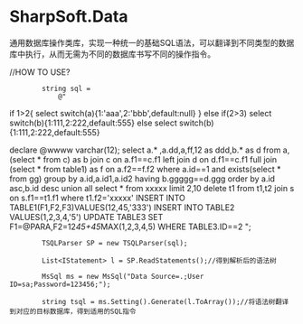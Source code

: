 # SharpSoft.Data
通用数据库操作类库，实现一种统一的基础SQL语法，可以翻译到不同类型的数据库中执行，从而无需为不同的数据库书写不同的操作指令。

//HOW TO USE?

            string sql =
                @"
if 1>2{
select switch(a){1:'aaa',2:'bbb',default:null}
}
else if(2>3)
select  switch(b){1:111,2:222,default:555}
else
select  switch(b){1:111,2:222,default:555}

declare @wwww varchar(12);
select a.* ,a.dd,a,ff,12 as ddd,b.* as d from a,(select * from c) as b
join c on a.f1==c.f1
left join d on d.f1==c.f1
full join (select * from table1) as f on a.f2==f.f2
where a.id==1 and exists(select * from gg)
group by a.id,a.id1,a.id2
having b.ggggg==d.ggg
order by a.id asc,b.id desc
union all
select * from xxxxx limit 2,10
delete t1 from t1,t2 
join s on s.f1==t1.f1
where t1.f2='xxxxx'
INSERT INTO TABLE1(F1,F2,F3)VALUES(12,45,'333')
INSERT INTO TABLE2 VALUES(1,2,3,4,'5')
UPDATE TABLE3 SET F1=@PARA,F2=12*45+45*MAX(1,2,3,4,5)
WHERE TABLE3.ID==2
";

            TSQLParser SP = new TSQLParser(sql); 
            
            List<IStatement> l = SP.ReadStatements();//得到解析后的语法树
            
            MsSql ms = new MsSql("Data Source=.;User ID=sa;Password=123456;");
            
            string tsql = ms.Setting().Generate(l.ToArray());//将语法树翻译到对应的目标数据库，得到适用的SQL指令
